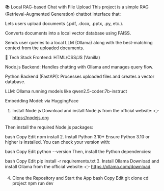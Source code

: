 📚 Local RAG-based Chat with File Upload
This project is a simple RAG (Retrieval-Augmented Generation) chatbot interface that:

Lets users upload documents (.pdf, .docx, .pptx, .py, etc.).

Converts documents into a local vector database using FAISS.

Sends user queries to a local LLM (Ollama) along with the best-matching context from the uploaded documents.

🔧 Tech Stack
Frontend: HTML/CSS/JS (Vanilla)

Node.js Backend: Handles chatting with Ollama and manages query flow.

Python Backend (FastAPI): Processes uploaded files and creates a vector database.

LLM: Ollama running models like qwen2.5-coder:7b-instruct

Embedding Model: via HuggingFace

1. Install Node.js
Download and install Node.js from the official website:
👉 https://nodejs.org

Then install the required Node.js packages:

bash
Copy
Edit
npm install
2. Install Python 3.10+
Ensure Python 3.10 or higher is installed. You can check your version with:

bash
Copy
Edit
python --version
Then, install the Python dependencies:

bash
Copy
Edit
pip install -r requirements.txt
3. Install Ollama
Download and install Ollama from the official website:
👉 https://ollama.com/download

4. Clone the Repository and Start the App
bash
Copy
Edit
git clone 
cd project
npm run dev